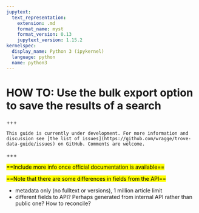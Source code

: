 ```yaml
---
jupytext:
  text_representation:
    extension: .md
    format_name: myst
    format_version: 0.13
    jupytext_version: 1.15.2
kernelspec:
  display_name: Python 3 (ipykernel)
  language: python
  name: python3
---
```


# HOW TO: Use the bulk export option to save the results of a search

+++

```{attention}
This guide is currently under development. For more information and discussion see [the list of issues](https://github.com/wragge/trove-data-guide/issues) on GitHub. Comments are welcome.
```

+++

<mark>==Include more info once official documentation is available==</mark>

<mark>==Note that there are some differences in fields from the API==</mark>

- metadata only (no fulltext or versions), 1 million article limit
- different fields to API? Perhaps generated from internal API rather than public one? How to reconcile?

```{code-cell} ipython3

```
